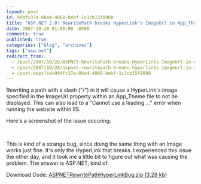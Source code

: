 ```yaml
---
layout: post
id: 904fc37a-0ba4-4068-bebf-1c3cb15f8808
title: "ASP.NET 2.0: RewritePath breaks HyperLink's ImageUrl in App_Theme file when path with slash is rewritten"
date: 2007-10-28 01:08:00 -0500
comments: true
published: true
categories: ["blog", "archives"]
tags: ["asp.net"]
redirect_from: 
  - /post/2007/10/28/ASPNET-RewritePath-breaks-HyperLinks-ImageUrl-in-App_Theme-file-when-path-with-slash-is-rewritten
  - /post/2007/10/28/aspnet-rewritepath-breaks-hyperlinks-imageurl-in-app_theme-file-when-path-with-slash-is-rewritten
  - /post.aspx?id=904fc37a-0ba4-4068-bebf-1c3cb15f8808
---
```

<!-- more -->
<p>Rewriting&nbsp;a path with a slash ("/") in it will cause a HyperLink's image specified in the ImageUrl property within an App_Theme file to not be displayed. This can also lead to a "Cannot use a leading ..." error when running the website within IIS.</p>
<p>Here's a screenshot of the issue occuring:</p>
<p><img src="/images/postsASPNETRewritePathHyperLinkBug.png" alt="" />&nbsp;</p>
<p>This is kind of a strange bug, since doing the same thing with an Image works just fine. It's only the HyperLink that breaks. I experienced this issue the other day, and it took me a little bit to figure out what was causing the problem. The answer is ASP.NET, kind of.</p>
<p>Download Code: <a rel="enclosure" href="/file.axd?file=ASPNETRewritePathHyperLinkBug.zip">ASPNETRewritePathHyperLinkBug.zip (3.28 kb)</a></p>
